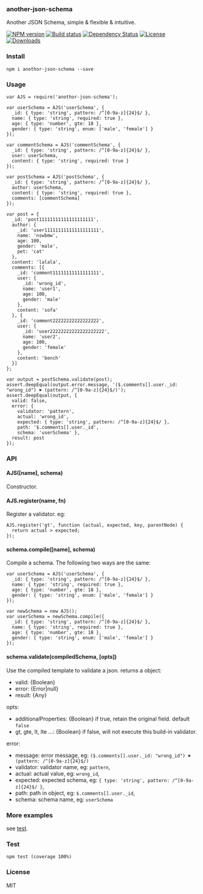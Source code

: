 ### another-json-schema

Another JSON Schema, simple & flexible & intuitive.

[![NPM version][npm-image]][npm-url]
[![Build status][travis-image]][travis-url]
[![Dependency Status][david-image]][david-url]
[![License][license-image]][license-url]
[![Downloads][downloads-image]][downloads-url]

### Install

```
npm i anothor-json-schema --save
```

### Usage

```
var AJS = require('anothor-json-schema');

var userSchema = AJS('userSchema', {
  _id: { type: 'string', pattern: /^[0-9a-z]{24}$/ },
  name: { type: 'string', required: true },
  age: { type: 'number', gte: 18 },
  gender: { type: 'string', enum: ['male', 'female'] }
});

var commentSchema = AJS('commentSchema', {
  _id: { type: 'string', pattern: /^[0-9a-z]{24}$/ },
  user: userSchema,
  content: { type: 'string', required: true }
});

var postSchema = AJS('postSchema', {
  _id: { type: 'string', pattern: /^[0-9a-z]{24}$/ },
  author: userSchema,
  content: { type: 'string', required: true },
  comments: [commentSchema]
});

var post = {
  _id: 'post11111111111111111111',
  author: {
    _id: 'user11111111111111111111',
    name: 'nswbmw',
    age: 100,
    gender: 'male',
    pet: 'cat'
  },
  content: 'lalala',
  comments: [{
    _id: 'comment11111111111111111',
    user: {
      _id: 'wrong_id',
      name: 'user1',
      age: 100,
      gender: 'male'
    },
    content: 'sofa'
  }, {
    _id: 'comment22222222222222222',
    user: {
      _id: 'user22222222222222222222',
      name: 'user2',
      age: 100,
      gender: 'female'
    },
    content: 'bench'
  }]
};

var output = postSchema.validate(post);
assert.deepEqual(output.error.message, '($.comments[].user._id: "wrong_id") ✖ (pattern: /^[0-9a-z]{24}$/)');
assert.deepEqual(output, {
  valid: false,
  error: {
    validator: 'pattern',
    actual: 'wrong_id',
    expected: { type: 'string', pattern: /^[0-9a-z]{24}$/ },
    path: '$.comments[].user._id',
    schema: 'userSchema' },
  result: post
});
```

### API

#### AJS([name], schema)

Constructor.

#### AJS.register(name, fn)

Register a validator. eg:

```
AJS.register('gt', function (actual, expected, key, parentNode) {
  return actual > expected;
});
```

#### schema.compile([name], schema)

Compile a schema. The following two ways are the same:

```
var userSchema = AJS('userSchema', {
  _id: { type: 'string', pattern: /^[0-9a-z]{24}$/ },
  name: { type: 'string', required: true },
  age: { type: 'number', gte: 18 },
  gender: { type: 'string', enum: ['male', 'female'] }
});
```

```
var newSchema = new AJS();
var userSchema = newSchema.compile({
  _id: { type: 'string', pattern: /^[0-9a-z]{24}$/ },
  name: { type: 'string', required: true },
  age: { type: 'number', gte: 18 },
  gender: { type: 'string', enum: ['male', 'female'] }
});
```

#### schema.validate(compiledSchema, [opts])

Use the compiled template to validate a json. returns a object:

- valid: {Boolean}
- error: {Error|null}
- result: {Any}

opts:

- additionalProperties: {Boolean} if true, retain the original field. default `false`
- gt, gte, lt, lte ...: {Boolean} if false, will not execute this build-in validator.

error:

- message: error message, eg: `($.comments[].user._id: "wrong_id") ✖ (pattern: /^[0-9a-z]{24}$/)`
- validator: validator name, eg: `pattern`,
- actual: actual value, eg: `wrong_id`,
- expected: expected schema, eg: `{ type: 'string', pattern: /^[0-9a-z]{24}$/ }`,
- path: path in object, eg: `$.comments[].user._id`,
- schema: schema name, eg: `userSchema`

### More examples

see [test](./test).

### Test

```
npm test (coverage 100%)
```

### License

MIT

[npm-image]: https://img.shields.io/npm/v/another-json-schema.svg?style=flat-square
[npm-url]: https://npmjs.org/package/another-json-schema
[travis-image]: https://img.shields.io/travis/nswbmw/another-json-schema.svg?style=flat-square
[travis-url]: https://travis-ci.org/nswbmw/another-json-schema
[david-image]: http://img.shields.io/david/nswbmw/another-json-schema.svg?style=flat-square
[david-url]: https://david-dm.org/nswbmw/another-json-schema
[license-image]: http://img.shields.io/npm/l/another-json-schema.svg?style=flat-square
[license-url]: LICENSE
[downloads-image]: http://img.shields.io/npm/dm/another-json-schema.svg?style=flat-square
[downloads-url]: https://npmjs.org/package/another-json-schema
